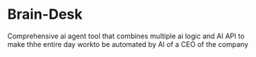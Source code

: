 # Brain-Desk

Comprehensive ai agent tool that combines multiple ai logic and AI API to make thhe entire day workto be automated by AI of a CEO of the company
